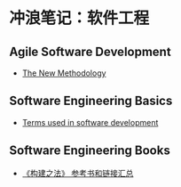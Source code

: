 # 冲浪笔记：软件工程

## Agile Software Development

- [The New Methodology][a1]

  [a1]: https://www.martinfowler.com/articles/newMethodology.html

## Software Engineering Basics

- [Terms used in software development][ba1]

  [ba1]: https://martinfowler.com/bliki/

## Software Engineering Books

- [《构建之法》 参考书和链接汇总][bo1]

  [bo1]: https://www.cnblogs.com/xinz/p/4470424.html
